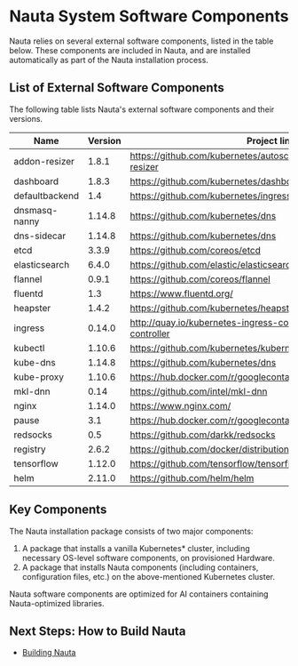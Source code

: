 # Nauta System Software Components

Nauta relies on several external software components, listed in the table below. These components are included in Nauta, and are installed automatically as part of the Nauta installation process. 

## List of External Software Components

The following table lists Nauta's external software components and their versions. 

Name | Version | Project link
--- | --- | --- 
addon-resizer | 1.8.1 | https://github.com/kubernetes/autoscaler/tree/master/addon-resizer 
dashboard | 1.8.3 | https://github.com/kubernetes/dashboard
defaultbackend | 1.4 | https://github.com/kubernetes/ingress-nginx
dnsmasq-nanny | 1.14.8 | https://github.com/kubernetes/dns
dns-sidecar | 1.14.8 | https://github.com/kubernetes/dns
etcd | 3.3.9 | https://github.com/coreos/etcd
elasticsearch | 6.4.0 | https://github.com/elastic/elasticsearch
flannel | 0.9.1 | https://github.com/coreos/flannel
fluentd | 1.3 | https://www.fluentd.org/
heapster | 1.4.2 | https://github.com/kubernetes/heapster
ingress | 0.14.0 | http://quay.io/kubernetes-ingress-controller/nginx-ingress-controller
kubectl | 1.10.6 | https://github.com/kubernetes/kubernetes/tree/master/pkg/kubectl
kube-dns | 1.14.8 | https://github.com/kubernetes/dns 
kube-proxy | 1.10.6 | https://hub.docker.com/r/googlecontainer/kube-proxy-amd64/
mkl-dnn | 0.14 | https://github.com/intel/mkl-dnn
nginx | 1.14.0 | https://www.nginx.com/ 
pause | 3.1 | https://hub.docker.com/r/googlecontainer/pause-amd64/
redsocks | 0.5 | https://github.com/darkk/redsocks
registry | 2.6.2 | https://github.com/docker/distribution
tensorflow | 1.12.0 | https://github.com/tensorflow/tensorflow
helm | 2.11.0 | https://github.com/helm/helm

## Key Components

The Nauta installation package consists of two major components:

1. A package that installs a vanilla Kubernetes* cluster, including necessary OS-level software components, on provisioned Hardware.
1.  A package that installs Nauta components (including containers, configuration files, etc.) on the above-mentioned Kubernetes cluster.

Nauta software components are optimized for AI containers containing Nauta-optimized libraries.

## Next Steps: How to Build Nauta

* [Building Nauta](../How_to_Build_Nauta/HBN.md)
